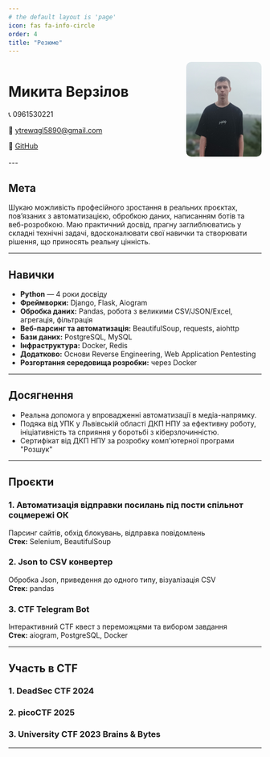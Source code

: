```yaml
---
# the default layout is 'page'
icon: fas fa-info-circle
order: 4
title: "Резюме"
---
```


<div style="display: flex; align-items: center; justify-content: space-between; gap: 2rem;">

<div style="flex: 1;">

<h1>Микита Верзілов</h1>

<p>📞 0961530221</p>
<p>📧 <a href="mailto:ytrewqgl5890@gmail.com">ytrewqgl5890@gmail.com</a></p>
<p>🔗 <a href="https://github.com/scintilla083" target="_blank">GitHub</a></p>

</div>

<div style="flex-shrink: 0;">

<img src="/assets/face.png" alt="Фото Микита Верзілов" style="width:150px; border-radius: 10px;" />

</div>

</div>
---

## Мета

Шукаю можливість професійного зростання в реальних проєктах, пов’язаних з автоматизацією, обробкою даних, написанням ботів та веб-розробкою. Маю практичний досвід, прагну заглиблюватись у складні технічні задачі, вдосконалювати свої навички та створювати рішення, що приносять реальну цінність.

---

## Навички

- **Python** — 4 роки досвіду  
- **Фреймворки:** Django, Flask, Aiogram  
- **Обробка даних:** Pandas, робота з великими CSV/JSON/Excel, агрегація, фільтрація  
- **Веб-парсинг та автоматизація:** BeautifulSoup, requests, aiohttp  
- **Бази даних:** PostgreSQL, MySQL  
- **Інфраструктура:** Docker, Redis  
- **Додатково:** Основи Reverse Engineering, Web Application Pentesting  
- **Розгортання середовища розробки:** через Docker  

---

## Досягнення

- Реальна допомога у впровадженні автоматизації в медіа-напрямку.
- Подяка від УПК у Львівській області ДКП НПУ за ефективну роботу, ініціативність та сприяння у боротьбі з кіберзлочинністю.
- Сертифікат від ДКП НПУ за розробку комп'ютерної програми "Розшук"

---

## Проєкти

### 1. Автоматизація відправки посилань під пости спільнот соцмережі ОК  
Парсинг сайтів, обхід блокувань, відправка повідомлень  
**Стек:** Selenium, BeautifulSoup  

### 2. Json to CSV конвертер  
Обробка Json, приведення до одного типу, візуалізація CSV  
**Стек:** pandas  

### 3. CTF Telegram Bot  
Інтерактивний CTF квест з переможцями та вибором завдання  
**Стек:** aiogram, PostgreSQL, Docker  

---

## Участь в CTF

### 1. DeadSec CTF 2024 

### 2. picoCTF 2025

### 3. University CTF 2023 Brains & Bytes 

---

